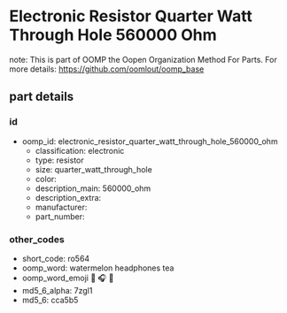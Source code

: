 # Electronic Resistor Quarter Watt Through Hole 560000 Ohm  

note: This is part of OOMP the Oopen Organization Method For Parts. For more details: https://github.com/oomlout/oomp_base

##  part details





### id
* oomp_id: electronic_resistor_quarter_watt_through_hole_560000_ohm
  * classification: electronic
  * type: resistor
  * size: quarter_watt_through_hole
  * color: 
  * description_main: 560000_ohm
  * description_extra: 
  * manufacturer: 
  * part_number: 

### other_codes
* short_code: ro564
* oomp_word: watermelon headphones tea
* oomp_word_emoji :watermelon: :headphones: :tea:
* md5_6_alpha: 7zgl1
* md5_6: cca5b5